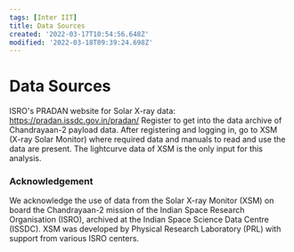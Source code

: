 ```yaml
---
tags: [Inter IIT]
title: Data Sources
created: '2022-03-17T10:54:56.648Z'
modified: '2022-03-18T09:39:24.698Z'
---
```


# Data Sources

ISRO's PRADAN website for Solar X-ray data: https://pradan.issdc.gov.in/pradan/
Register to get into the data archive of Chandrayaan-2 payload data. After registering and logging in, go to XSM (X-ray Solar Monitor) where required data and manuals to read and use the data are present. The lightcurve data of XSM is the only input for this analysis.

### Acknowledgement

We acknowledge the use of data from the Solar X-ray Monitor (XSM) on board the Chandrayaan-2 mission of the Indian Space Research Organisation (ISRO), archived at the Indian Space Science Data Centre (ISSDC). XSM was developed by Physical Research Laboratory (PRL) with support from various ISRO centers.
